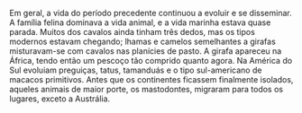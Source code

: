 ﻿Em geral, a vida do período precedente continuou a evoluir e se disseminar. A família felina dominava a vida animal, e a vida marinha estava quase parada. Muitos dos cavalos ainda tinham três dedos, mas os tipos modernos estavam chegando; lhamas e camelos semelhantes a girafas misturavam-se com cavalos nas planícies de pasto. A girafa apareceu na África, tendo então um pescoço tão comprido quanto agora. Na América do Sul evoluiam preguiças, tatus, tamanduás e o tipo sul-americano de macacos primitivos. Antes que os continentes ficassem finalmente isolados, aqueles animais de maior porte, os mastodontes, migraram para todos os lugares, exceto a Austrália.
